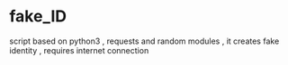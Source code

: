 # fake_ID
script based on python3 , requests and random modules , it creates fake identity , requires internet connection
